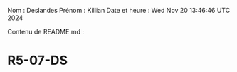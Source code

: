 Nom : Deslandes
Prénom : Killian
Date et heure : Wed Nov 20 13:46:46 UTC 2024

Contenu de README.md :
# R5-07-DS